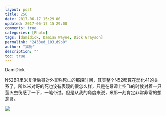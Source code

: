 ```yaml
---
layout: post
title: 256
date: 2017-06-17 15:29:00
updated: 2017-06-17 15:29:00
comments: true
categories: [Photo]
tags: [damidick, Damian Wayne, Dick Grayson]
permalink: "2433ed_1031d9b0"
author: "猫厨"
description: ""
toc: true
---
```


<p>DamiDick</p> 
<p>N52BR里米复活后哥对外宣称死亡的那段时间，其实整个N52都算在弱化41的关系了，所以米对哥的死也没有表现的很怎么样，只是在哥谭上空飞的时候对着一只萤火虫伤感了一下，一笔带过。但是从我的角度来说，米那一刻肯定非常非常的想念哥。<br /></p>

![](https://nos.netease.com/imglf2/img/cVZNdzJtQk9JV2N6QVAyWDBRYm0rMmJ3eURlWm53SjlVM1g5OFkxaTdiTUFmTGwrM1ZpS3hRPT0.jpg)